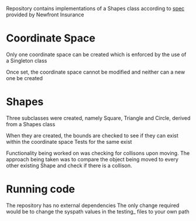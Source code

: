 
Repository contains implementations of a Shapes class according to [spec](https://docs.google.com/document/d/1ttefuYA_2XoUC3qQyFoMSQZI6bBBvs8LzY1Fem5G58k/edit) provided by Newfront Insurance

# Coordinate Space
Only one coordinate space can be created which is enforced by the use of a Singleton class

Once set, the coordinate space cannot be modified and neither can a new one be created

# Shapes

Three subclasses were created, namely Square, Triangle and Circle, derived from a Shapes class

When they are created, the bounds are checked to see if they can exist within the coordinate space
Tests for the same exist

Functionality being worked on was checking for collisons upon moving. The approach being taken was to compare the object being moved to every other existing Shape and check if there is a collison. 

# Running code

The repository has no external dependencies
The only change required would be to change the syspath values in the testing_ files to your own path

